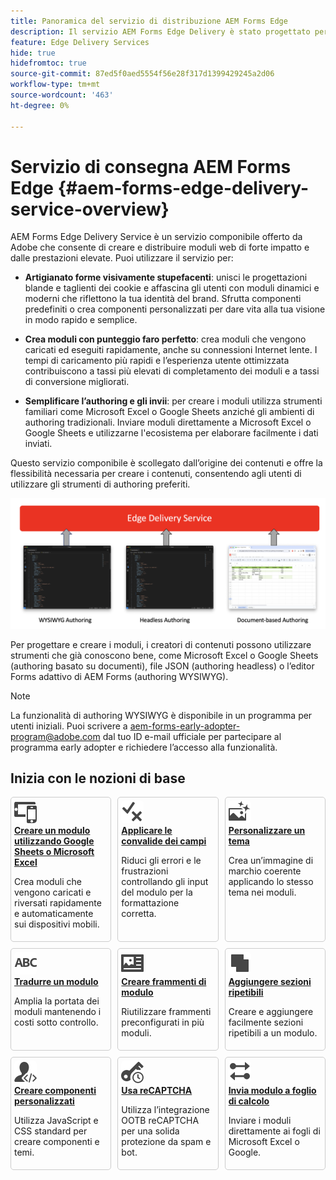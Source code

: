 ```yaml
---
title: Panoramica del servizio di distribuzione AEM Forms Edge
description: Il servizio AEM Forms Edge Delivery è stato progettato per garantire prestazioni di picco, consentendoti di immaginare il futuro della raccolta dati semplificata e del coinvolgimento degli utenti.
feature: Edge Delivery Services
hide: true
hidefromtoc: true
source-git-commit: 87ed5f0aed5554f56e28f317d1399429245a2d06
workflow-type: tm+mt
source-wordcount: '463'
ht-degree: 0%

---
```



# Servizio di consegna AEM Forms Edge {#aem-forms-edge-delivery-service-overview}

AEM Forms Edge Delivery Service è un servizio componibile offerto da Adobe che consente di creare e distribuire moduli web di forte impatto e dalle prestazioni elevate. Puoi utilizzare il servizio per:

* **Artigianato forme visivamente stupefacenti**: unisci le progettazioni blande e taglienti dei cookie e affascina gli utenti con moduli dinamici e moderni che riflettono la tua identità del brand. Sfrutta componenti predefiniti o crea componenti personalizzati per dare vita alla tua visione in modo rapido e semplice.

* **Crea moduli con punteggio faro perfetto**: crea moduli che vengono caricati ed eseguiti rapidamente, anche su connessioni Internet lente. I tempi di caricamento più rapidi e l’esperienza utente ottimizzata contribuiscono a tassi più elevati di completamento dei moduli e a tassi di conversione migliorati.

* **Semplificare l’authoring e gli invii**: per creare i moduli utilizza strumenti familiari come Microsoft Excel o Google Sheets anziché gli ambienti di authoring tradizionali. Inviare moduli direttamente a Microsoft Excel o Google Sheets e utilizzarne l&#39;ecosistema per elaborare facilmente i dati inviati.


Questo servizio componibile è scollegato dall’origine dei contenuti e offre la flessibilità necessaria per creare i contenuti, consentendo agli utenti di utilizzare gli strumenti di authoring preferiti.

![Strumenti di creazione di moduli Edge Delivery](/help/edge/assets/edge-delivery-forms-authoring-tools.png)

Per progettare e creare i moduli, i creatori di contenuti possono utilizzare strumenti che già conoscono bene, come Microsoft Excel o Google Sheets (authoring basato su documenti), file JSON (authoring headless) o l’editor Forms adattivo di AEM Forms (authoring WYSIWYG).

>[!NOTE]
>
>
> La funzionalità di authoring WYSIWYG è disponibile in un programma per utenti iniziali. Puoi scrivere a aem-forms-early-adopter-program@adobe.com dal tuo ID e-mail ufficiale per partecipare al programma early adopter e richiedere l’accesso alla funzionalità.

## Inizia con le nozioni di base

<div>

<style>
    .card-container {
        width: calc(33.33% - 10px);;
        margin: 5px;
        border: 1px solid #ccc;
        border-radius: 5px;
        padding: 5px;
        box-sizing: border-box;
        transition: background-color 0.3s ease; /* Adding transition effect */
    }
    .card-container:hover {
        background-color: #f0f0f0; /* Changing background color on hover */
    }
</style>

<div style="display: flex; flex-wrap: wrap; justify-content: space-between; margin: -5px;">
    <div class="card-container">
        <a href="/help/edge/docs/forms/create-forms.md">
            <img src="/help/edge/assets/smock_devices_18_n.svg" alt="Creare un modulo utilizzando i moduli eds" style="border-radius: 5px;"> </b>
            <br><b style="margin-top: 5px;">Creare un modulo utilizzando Google Sheets o Microsoft Excel</b>
        </a>
        <p>Crea moduli che vengono caricati e riversati rapidamente e automaticamente sui dispositivi mobili.</p>
    </div>
    <div class="card-container">
        <a href="/help/edge/docs/forms/validate-forms.md">
            <img src="/help/edge/assets/smock_condition_18_n.svg" alt="Aggiungere convalide ai campi modulo" style="border-radius: 5px;"> </b>
            <br><b style="margin-top: 5px;">Applicare le convalide dei campi</b>
        </a>
        <p>Riduci gli errori e le frustrazioni controllando gli input del modulo per la formattazione corretta.</p>
    </div>    <div class="card-container">
        <a href="/help/edge/docs/forms/style-theme-forms.md">
            <img src="/help/edge/assets/smock_imageautomode_18_N.svg" alt="Applicare stili o temi a un modulo finale" style="border-radius: 5px;"> </b>
            <br><b style="margin-top: 5px;">Personalizzare un tema</b>
        </a>
        <p>Crea un’immagine di marchio coerente applicando lo stesso tema nei moduli.</p>
    </div>
    <div class="card-container">
        <a href="/help/edge/docs/forms/translate-forms.md">  
            <img src="/help/edge/assets/smock_abc_18_n.svg" alt="Tradurre un modulo EDS" style="border-radius: 5px;"> </b>
            <br><b style="margin-top: 5px;">Tradurre un modulo</b>
        </a>
        <p>Amplia la portata dei moduli mantenendo i costi sotto controllo.</p>
    </div>
    <div class="card-container">
        <a href="/help/edge/docs/forms/form-fragments.md">
            <img src="/help/edge/assets/smock_documentfragment_18_n.svg" alt="Utilizzare frammenti di modulo in un modulo EDS" style="border-radius: 5px;"> </b>
            <br><b style="margin-top: 5px;">Creare frammenti di modulo</b>
        </a>
        <p>Riutilizzare frammenti preconfigurati in più moduli.</p>
    </div>
    <div class="card-container">
        <a href="/help/edge/docs/forms/repeatable-forms.md">  
            <img src="/help/edge/assets/smock_addto_18_n.svg" alt="Aggiungere sezioni ripetibili a un modulo EDS" style="border-radius: 5px;"> </b>
            <br><b style="margin-top: 5px;">Aggiungere sezioni ripetibili</b>
        </a>
        <p>Creare e aggiungere facilmente sezioni ripetibili a un modulo.</p>
    </div>
    <div class="card-container">
        <a href="/help/edge/docs/forms/custom-components-forms.md"> 
            <img src="/help/edge/assets/smock_userdeveloper_18_n.svg" alt="Creare componenti per moduli personalizzati utilizzando JavaScript e CSS standard"  style="border-radius: 5px;"> </b>
            <br><b style="margin-top: 5px;">Creare componenti personalizzati</b>
        </a>
        <p>Utilizza JavaScript e CSS standard per creare componenti e temi.</p>
    </div>
    <div class="card-container">
        <a href="/help/edge/docs/forms/recaptacha-forms.md">  
            <img src="/help//edge/assets/smock_keyclock_18_n.svg" alt="Utilizzare reCAPTCHA in un modulo EDS" style="border-radius: 5px;"> </b>
            <br><b style="margin-top: 5px;">Usa reCAPTCHA</b>
        </a>
        <p>Utilizza l’integrazione OOTB reCAPTCHA per una solida protezione da spam e bot.</p>
    </div>
    <div class="card-container">
        <a href="/help/edge/docs/forms/create-forms.md#manually-configure-a-spreadsheet-to-accept-data">   
            <img src="/help/edge/assets/smock_platformdatamapping_18_n.svg" alt="Invia modulo" alt="Utilizzare frammenti di modulo in un modulo EDS" style="border-radius: 5px;"> </b>
            <br><b style="margin-top: 5px;">Invia modulo a foglio di calcolo</b>
        </a>
        <p>Inviare i moduli direttamente ai fogli di Microsoft Excel o Google.</p>
    </div>
</div>


</br>









